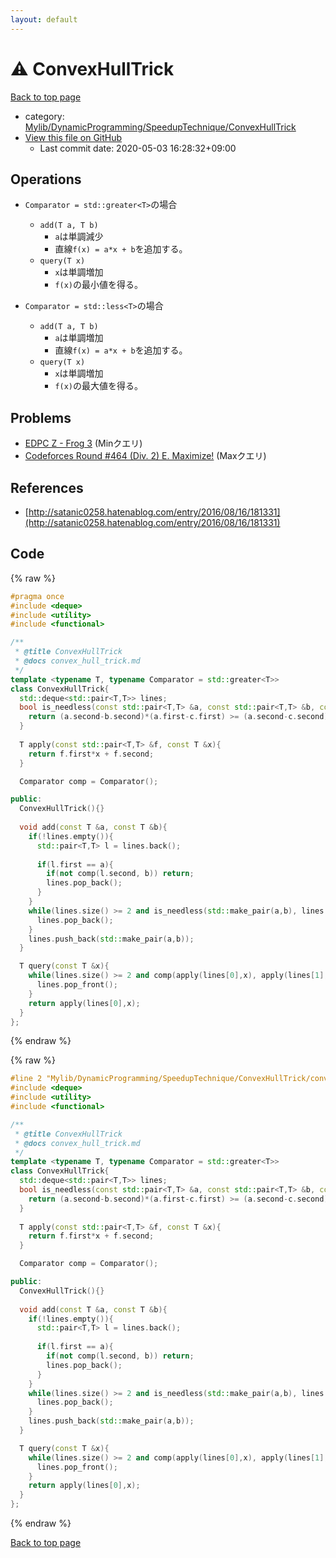 ```yaml
---
layout: default
---
```


<!-- mathjax config similar to math.stackexchange -->
<script type="text/javascript" async
  src="https://cdnjs.cloudflare.com/ajax/libs/mathjax/2.7.5/MathJax.js?config=TeX-MML-AM_CHTML">
</script>
<script type="text/x-mathjax-config">
  MathJax.Hub.Config({
    TeX: { equationNumbers: { autoNumber: "AMS" }},
    tex2jax: {
      inlineMath: [ ['$','$'] ],
      processEscapes: true
    },
    "HTML-CSS": { matchFontHeight: false },
    displayAlign: "left",
    displayIndent: "2em"
  });
</script>

<script type="text/javascript" src="https://cdnjs.cloudflare.com/ajax/libs/jquery/3.4.1/jquery.min.js"></script>
<script src="https://cdn.jsdelivr.net/npm/jquery-balloon-js@1.1.2/jquery.balloon.min.js" integrity="sha256-ZEYs9VrgAeNuPvs15E39OsyOJaIkXEEt10fzxJ20+2I=" crossorigin="anonymous"></script>
<script type="text/javascript" src="../../../../../assets/js/copy-button.js"></script>
<link rel="stylesheet" href="../../../../../assets/css/copy-button.css" />


# :warning: ConvexHullTrick

<a href="../../../../../index.html">Back to top page</a>

* category: <a href="../../../../../index.html#7e10cb4eef4fe46e217959a10aea6a72">Mylib/DynamicProgramming/SpeedupTechnique/ConvexHullTrick</a>
* <a href="{{ site.github.repository_url }}/blob/master/Mylib/DynamicProgramming/SpeedupTechnique/ConvexHullTrick/convex_hull_trick.cpp">View this file on GitHub</a>
    - Last commit date: 2020-05-03 16:28:32+09:00




## Operations

- `Comparator = std::greater<T>`の場合
	- `add(T a, T b)`
		- `a`は単調減少
		- 直線`f(x) = a*x + b`を追加する。
	- `query(T x)`
		- `x`は単調増加
		- `f(x)`の最小値を得る。

- `Comparator = std::less<T>`の場合
	- `add(T a, T b)`
		- `a`は単調増加
		- 直線`f(x) = a*x + b`を追加する。
	- `query(T x)`
		- `x`は単調増加
		- `f(x)`の最大値を得る。

## Problems

- [EDPC Z - Frog 3](https://atcoder.jp/contests/dp/tasks/dp_z) (Minクエリ)
- [Codeforces Round #464 (Div. 2) E. Maximize!](https://codeforces.com/contest/939/problem/E) (Maxクエリ)

## References

- [http://satanic0258.hatenablog.com/entry/2016/08/16/181331](http://satanic0258.hatenablog.com/entry/2016/08/16/181331)



## Code

<a id="unbundled"></a>
{% raw %}
```cpp
#pragma once
#include <deque>
#include <utility>
#include <functional>

/**
 * @title ConvexHullTrick
 * @docs convex_hull_trick.md
 */
template <typename T, typename Comparator = std::greater<T>>
class ConvexHullTrick{
  std::deque<std::pair<T,T>> lines;
  bool is_needless(const std::pair<T,T> &a, const std::pair<T,T> &b, const std::pair<T,T> &c){
    return (a.second-b.second)*(a.first-c.first) >= (a.second-c.second)*(a.first-b.first);
  }
  
  T apply(const std::pair<T,T> &f, const T &x){
    return f.first*x + f.second;
  }

  Comparator comp = Comparator();

public:
  ConvexHullTrick(){}
  
  void add(const T &a, const T &b){
    if(!lines.empty()){
      std::pair<T,T> l = lines.back();
      
      if(l.first == a){
        if(not comp(l.second, b)) return;
        lines.pop_back();
      }
    }
    while(lines.size() >= 2 and is_needless(std::make_pair(a,b), lines.back(), *(lines.end()-2))){
      lines.pop_back();
    }
    lines.push_back(std::make_pair(a,b));
  }

  T query(const T &x){
    while(lines.size() >= 2 and comp(apply(lines[0],x), apply(lines[1],x))){
      lines.pop_front();
    }
    return apply(lines[0],x);
  }
};

```
{% endraw %}

<a id="bundled"></a>
{% raw %}
```cpp
#line 2 "Mylib/DynamicProgramming/SpeedupTechnique/ConvexHullTrick/convex_hull_trick.cpp"
#include <deque>
#include <utility>
#include <functional>

/**
 * @title ConvexHullTrick
 * @docs convex_hull_trick.md
 */
template <typename T, typename Comparator = std::greater<T>>
class ConvexHullTrick{
  std::deque<std::pair<T,T>> lines;
  bool is_needless(const std::pair<T,T> &a, const std::pair<T,T> &b, const std::pair<T,T> &c){
    return (a.second-b.second)*(a.first-c.first) >= (a.second-c.second)*(a.first-b.first);
  }
  
  T apply(const std::pair<T,T> &f, const T &x){
    return f.first*x + f.second;
  }

  Comparator comp = Comparator();

public:
  ConvexHullTrick(){}
  
  void add(const T &a, const T &b){
    if(!lines.empty()){
      std::pair<T,T> l = lines.back();
      
      if(l.first == a){
        if(not comp(l.second, b)) return;
        lines.pop_back();
      }
    }
    while(lines.size() >= 2 and is_needless(std::make_pair(a,b), lines.back(), *(lines.end()-2))){
      lines.pop_back();
    }
    lines.push_back(std::make_pair(a,b));
  }

  T query(const T &x){
    while(lines.size() >= 2 and comp(apply(lines[0],x), apply(lines[1],x))){
      lines.pop_front();
    }
    return apply(lines[0],x);
  }
};

```
{% endraw %}

<a href="../../../../../index.html">Back to top page</a>

